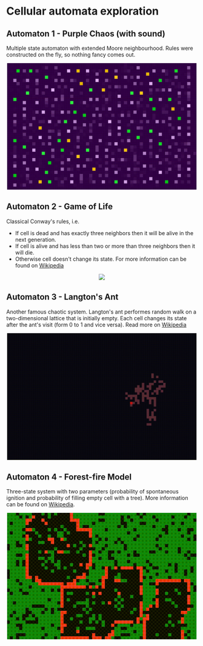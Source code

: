# Cellular automata exploration

## Automaton 1 - Purple Chaos (with sound)
Multiple state automaton with extended Moore neighbourhood. Rules were constructed on the fly, so nothing fancy comes out.
<p align="center"><img src="img/automaton1-anim.gif" width="500px"/></p>

## Automaton 2 - Game of Life
Classical Conway's rules, i.e.
* If cell is dead and has exactly three neighbors then it will be alive in the next generation.
* If cell is alive and has less than two or more than three neighbors then it will die.
* Otherwise cell doesn't change its state.
For more information can be found on [Wikipedia](https://en.wikipedia.org/wiki/Conway's_Game_of_Life)
<p align="center"><img src="img/automaton2-anim.gif" width="500px"/></p>

## Automaton 3 - Langton's Ant
Another famous chaotic system. Langton's ant performes random walk on a two-dimensional lattice that is initially empty. Each cell changes its state after the ant's visit (form 0 to 1 and vice versa). Read more on [Wikipedia](https://en.wikipedia.org/wiki/Langton's_ant)
<p align="center"><img src="img/automaton3-anim.gif" width="500px"/></p>

## Automaton 4 - Forest-fire Model
Three-state system with two parameters (probability of spontaneous ignition and probability of filling empty cell with a tree). More information can be found on [Wikipedia](https://en.wikipedia.org/wiki/Forest-fire_model).
<p align="center"><img src="img/automaton4-anim.gif" width="500px"/></p>
